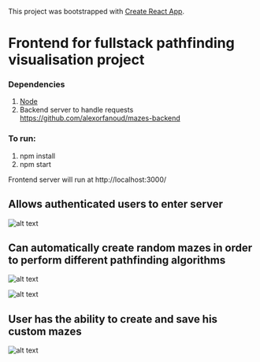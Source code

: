 This project was bootstrapped with [Create React App](https://github.com/facebook/create-react-app).

# Frontend for fullstack pathfinding visualisation project
### Dependencies
1. [Node](https://github.com/nodejs/node)
2. Backend server to handle requests https://github.com/alexorfanoud/mazes-backend

### To run:
1. npm install
2. npm start

Frontend server will run at http://localhost:3000/

## Allows authenticated users to enter server
![alt text](https://github.com/alexorfanoud/mazes-frontend/src/src/common/images/LoginPage.png "PlayPage")

## Can automatically create random mazes in order to perform different pathfinding algorithms
![alt text](https://github.com/alexorfanoud/mazes-frontend/src/src/common/images/PlayPage.png "PlayPage")

![alt text](https://github.com/alexorfanoud/mazes-frontend/src/src/common/images/BFS_SOL.png "PlayPage")

## User has the ability to create and save his custom mazes
![alt text](https://github.com/alexorfanoud/mazes-frontend/src/src/common/images/Create.png "PlayPage")


